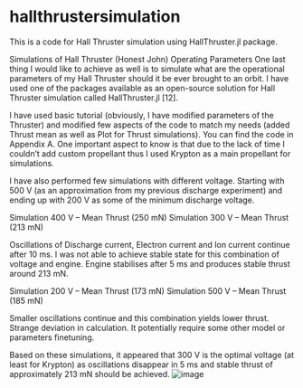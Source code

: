 # hallthrustersimulation
This is a code for Hall Thruster simulation using HallThruster.jl package.

Simulations of Hall Thruster (Honest John) Operating Parameters 
One last thing I would like to achieve as well is to simulate what are the operational parameters of my Hall Thruster should it be ever brought to an orbit. I have used one of the packages available as an open-source solution for Hall Thruster simulation called HallThruster.jl [12].

I have used basic tutorial (obviously, I have modified parameters of the Thruster) and modified few aspects of the code to match my needs (added Thrust mean as well as Plot for Thrust simulations). You can find the code in Appendix A. One important aspect to know is that due to the lack of time I couldn’t add custom propellant thus I used Krypton as a main propellant for simulations.

I have also performed few simulations with different voltage. Starting with 500 V (as an approximation from my previous discharge experiment) and ending up with 200 V as some of the minimum discharge voltage.

Simulation 400 V – 
Mean Thrust (250 mN)	Simulation 300 V – 
Mean Thrust (213 mN)
 	 
Oscillations of Discharge current, Electron current and Ion current continue after 10 ms. I was not able to achieve stable state for this combination of voltage and engine.	Engine stabilises after 5 ms and produces stable thrust around 213 mN.
	
Simulation 200 V – 
Mean Thrust (173 mN)	Simulation 500 V – 
Mean Thrust (185 mN)
 	 
Smaller oscillations continue and this combination yields lower thrust.	Strange deviation in calculation. It potentially require some other model or parameters finetuning.

Based on these simulations, it appeared that 300 V is the optimal voltage (at least for Krypton) as oscillations disappear in 5 ms and stable thrust of approximately 213 mN should be achieved.
![image](https://github.com/SteveVengeance/hallthrustersimulation/assets/120807669/ab35c8d7-d843-40dd-ac5b-85ed2635a609)
